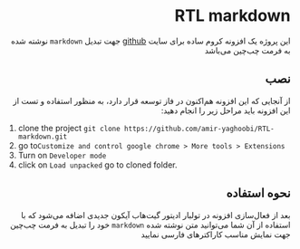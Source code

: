 <h1 id="rtl-markdown" dir="rtl">RTL markdown</h1>
<p dir="rtl">این پروژه یک افزونه کروم ساده برای سایت <a href="www.github.com">github</a> جهت تبدیل <code>markdown</code> نوشته شده به فرمت چب‌چین می‌باشد </p>
<h2 id="-" dir="rtl">نصب</h2>
<p dir="rtl">از آنجایی که این افزونه هم‌اکنون در فاز توسعه قرار دارد، به منظور استفاده و تست از این افزونه باید مراحل زیر را انجام دهید:</p>
<ol>
<li>clone the project <code>git clone https://github.com/amir-yaghoobi/RTL-markdown.git</code></li>
<li>go to<code>Customize and control google chrome &gt; More tools &gt; Extensions</code></li>
<li>Turn on <code>Developer mode</code></li>
<li>click on <code>Load unpacked</code> go to cloned folder.</li>
</ol>
<h2 id="-" dir="rtl">نحوه استفاده</h2>
<p dir="rtl">بعد از فعال‌سازی افزونه در تولبار ادیتور گیت‌هاب آیکون جدیدی اضافه می‌شود که با استفاده از آن شما می‌توانید متن نوشته شده <code>markdown</code> خود را تبدیل به فرمت چب‌چین جهت نمایش مناسب کاراکتر‌های فارسی نمایید</p>
